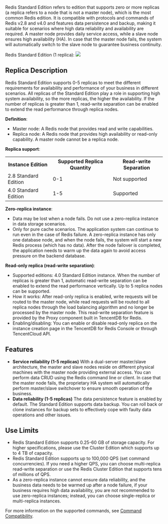 Redis Standard Edition refers to edition that supports zero or more replicas (a replica refers to a node that is not a master node), which is the most common Redis edition. It is compatible with protocols and commands of Redis v2.8 and v4.0 and features data persistence and backup, making it suitable for scenarios where high data reliability and availability are required. A master node provides daily service access, while a slave node ensures high availability (HA). In case that the master node fails, the system will automatically switch to the slave node to guarantee business continuity.

Redis Standard Edition (1 replica):
![](https://main.qcloudimg.com/raw/1a6f6a699f6b3aefcec20f21b61c72b0.png)

## Replica Description
Redis Standard Edition supports 0-5 replicas to meet the different requirements for availability and performance of your business in different scenarios. All replicas of the Standard Edition play a role in supporting high system availability, so the more replicas, the higher the availability. If the number of replicas is greater than 1, read-write separation can be enabled to extend the read performance through replica nodes.

**Definition**:
- Master node: A Redis node that provides read and write capabilities.
- Replica node: A Redis node that provides high availability or read-only capability. A master node cannot be a replica node.

**Replica support**:
<table>
     <tr>
         <th >Instance Edition</th>  
         <th >Supported Replica Quantity</th>  
         <th >Read-write Separation</th>  
     </tr>
  <tr>      
         <td >2.8 Standard Edition</td>   
      <td>0-1</td>   
      <td>Not supported</td>   
     </tr> 
  <tr>
      <td>4.0 Standard Edition</td>   
      <td>1-5</td>   
      <td>Supported</td>
     </tr> 
</table>

**Zero-replica instance**:
- Data may be lost when a node fails. Do not use a zero-replica instance in data storage scenarios.
- Only for pure cache scenarios. The application system can continue to run even in the case of Redis failure. A zero-replica instance has only one database node, and when the node fails, the system will start a new Redis process (which has no data). After the node failover is completed, the application needs to warm up the data again to avoid access pressure on the backend database.

**Read-only replica (read-write separation)**:
- Supported editions: 4.0 Standard Edition instance. When the number of replicas is greater than 1, automatic read-write separation can be enabled to extend the read performance vertically. Up to 5 replica nodes can be supported.
- How it works: After read-only replica is enabled, write requests will be routed to the master node, while read requests will be routed to all replica nodes through the load balancing algorithm and no longer be processed by the master node. This read-write separation feature is provided by the Proxy component built in TencentDB for Redis.
- Enabling/disabling: You can enable or disable read-only replica on the instance creation page in the TencentDB for Redis Console or through TencentCloud API.

## Features
- **Service reliability (1-5 replicas)**
With a dual-server master/slave architecture, the master and slave nodes reside on different physical machines with the master node providing external access. You can perform data CRUD using the Redis command line or client. In case that the master node fails, the proprietary HA system will automatically perform master/slave switchover to ensure smooth operation of the business. 
- **Data reliability (1-5 replicas)**
The data persistence feature is enabled by default. The Standard Edition supports data backup. You can roll back or clone instances for backup sets to effectively cope with faulty data operations and other issues.

## Use Limits
- Redis Standard Edition supports 0.25-60 GB of storage capacity. For higher specifications, please use the Cluster Edition which supports up to 4 TB of capacity.
- Redis Standard Edition supports up to 100,000 QPS (set command concurrencies). If you need a higher QPS, you can choose multi-replica read-write separation or use the Redis Cluster Edition that supports tens of millions of QPS.
- As a zero-replica instance cannot ensure data reliability, and the business data needs to be warmed up after a node failure, if your business requires high data availability, you are not recommended to use zero-replica instances; instead, you can choose single-replica or multi-replica instances.

For more information on the supported commands, see [Command Compatibility](http://intl.cloud.tencent.com/document/product/239/31958).

​    
